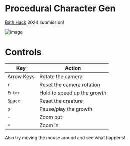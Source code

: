 # Procedural Character Gen

[Bath Hack](https://hack.bathcs.com) 2024 submission!

![image](https://github.com/jacob-horton/procedural-character-gen/assets/50290314/73c91e6a-494d-4c61-a617-efa7b1f93918)

# Controls
| Key | Action |
| --- | ------ |
| Arrow Keys | Rotate the camera |
| `r` | Reset the camera rotation |
| `Enter` | Hold to speed up the growth |
| `Space` | Reset the creature |
| `p` | Pause/play the growth |
| `-` | Zoom out |
| `=` | Zoom in |

Also try moving the mouse around and see what happens!
